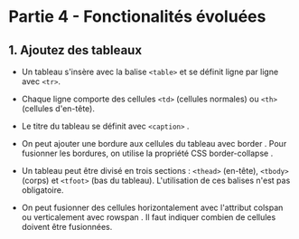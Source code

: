 # Partie 4 - Fonctionalités évoluées

## 1. Ajoutez des tableaux
- Un tableau s'insère avec la balise ```<table>```  et se définit ligne par ligne avec ```<tr>```.

- Chaque ligne comporte des cellules ```<td>```  (cellules normales) ou ```<th>```  (cellules d'en-tête).

- Le titre du tableau se définit avec ```<caption>```  .

- On peut ajouter une bordure aux cellules du tableau avec border  . Pour fusionner les bordures, on utilise la propriété CSS border-collapse  .

- Un tableau peut être divisé en trois sections : ```<thead>```  (en-tête), ```<tbody>```  (corps) et ```<tfoot>```  (bas du tableau). L'utilisation de ces balises n'est pas obligatoire.

- On peut fusionner des cellules horizontalement avec l'attribut colspan  ou verticalement avec rowspan  . Il faut indiquer combien de cellules doivent être fusionnées.